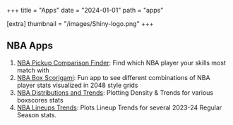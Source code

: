 +++
title = "Apps"
date = "2024-01-01"
path = "apps"

[extra]
thumbnail = "/images/Shiny-logo.png"
+++

## NBA Apps

1. [NBA Pickup Comparison Finder](https://shiny.sradjoker.cc/NBA-Comparison-Tool/): 
   Find which NBA player your skills most match with
2. [NBA Box Scorigami](https://shiny.sradjoker.cc/NBA-Scorigami/): 
   Fun app to see different combinations of NBA player stats visualized in 2048 style grids
3. [NBA Distributions and Trends](https://www.bball-index.com/nba-player-stat-distribution-trends/):
   Plotting Density & Trends for various boxscores stats
4. [NBA Lineups Trends](https://shiny.sradjoker.cc/NBA-Lineups-Trends/): 
   Plots Lineup Trends for several 2023-24 Regular Season stats.